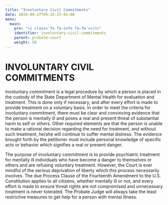 ```yaml
---
title: "Involuntary Civil Commitments"
date: 2019-09-27T09:35:25-05:00
menu:
  main:
    pre: "<i class='fa fa-info fa-fw'></i>"
    identifier: involuntary-civil-commitments
    parent: probate-court
    weight: 50
---
```

# INVOLUNTARY CIVIL COMMITMENTS

Involuntary commitment is a legal procedure by which a person is placed in the
custody of the State Department of Mental Health for evaluation and treatment.
This is done only if necessary, and after every effort is made to provide
treatment on a voluntary basis. In order to meet the criteria for involuntary
commitment, there must be clear and convincing evidence that the person is
mentally ill and poses a real and present threat of substantial harm to self or
others. Other required elements are that the person is unable to make a
rational decision regarding the need for treatment, and without such treatment,
he/she will continue to suffer mental distress. The evidence brought forth by
the petitioner must include personal knowledge of specific acts or behavior
which signifies a real or present danger.

The purpose of involuntary commitment is to provide psychiatric treatment for
mentally ill individuals who have become a danger to themselves or others and
are refusing voluntary treatment. However, the Court is ever mindful of the
serious deprivation of liberty which this process necessarily involves. The due
Process Clause of the Fourteenth Amendment to the U.S. Constitution applies to
all citizens, whether mentally ill or not, and every effort is made to ensure
threat rights are not compromised and unnecessary treatment is never tolerated.
The Probate Judge will always take the least restrictive measures to get help
for a person with mental illness. 
